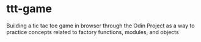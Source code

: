 # ttt-game
Building a tic tac toe game in browser through the Odin Project as a way to practice concepts related to factory functions, modules, and objects
